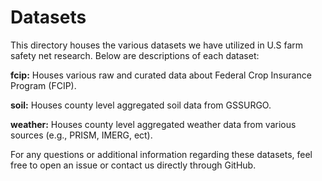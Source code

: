 
# Datasets
This directory houses the various datasets we have utilized in U.S farm safety net research. Below are descriptions of each dataset:

**fcip:** Houses various raw and curated data about Federal Crop Insurance Program (FCIP).

**soil:** Houses county level aggregated soil data from GSSURGO.

**weather:** Houses county level aggregated weather data from various sources (e.g., PRISM, IMERG, ect).

For any questions or additional information regarding these datasets, feel free to open an issue or contact us directly through GitHub.

